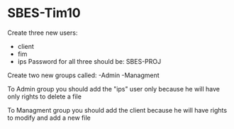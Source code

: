# SBES-Tim10
Create three new users:
* client
* fim
* ips
Password for all three should be: SBES-PROJ

Create two new groups called:
  -Admin
  -Managment

To Admin group you should add the "ips" user only because he will have only rights to delete a file

To Managment group you should add the client because he will have rights to modify and add a new file
